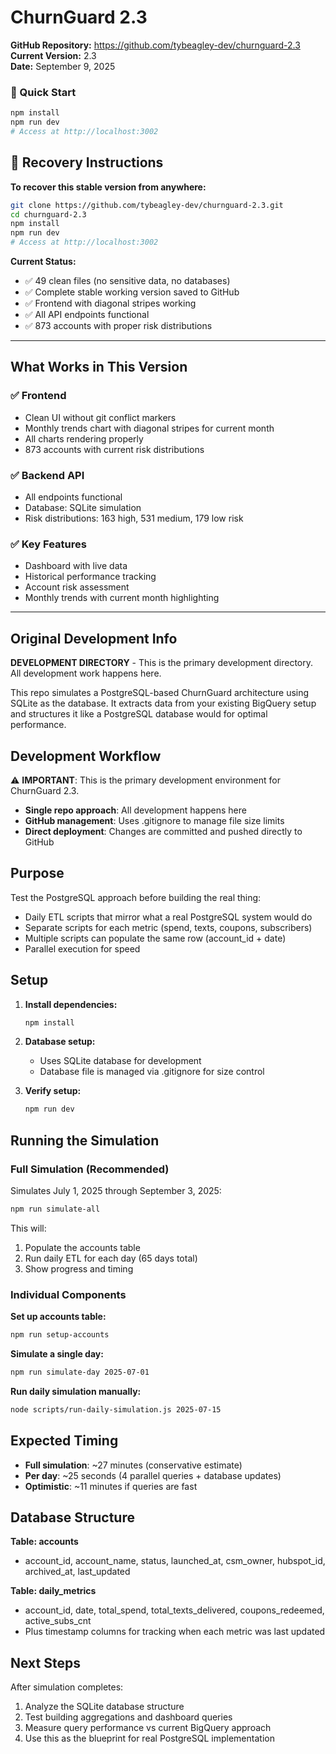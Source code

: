 # ChurnGuard 2.3

**GitHub Repository:** https://github.com/tybeagley-dev/churnguard-2.3  
**Current Version:** 2.3  
**Date:** September 9, 2025

### 🚀 Quick Start
```bash
npm install
npm run dev
# Access at http://localhost:3002
```

## 🔄 Recovery Instructions

**To recover this stable version from anywhere:**
```bash
git clone https://github.com/tybeagley-dev/churnguard-2.3.git
cd churnguard-2.3
npm install
npm run dev
# Access at http://localhost:3002
```

**Current Status:**
- ✅ 49 clean files (no sensitive data, no databases)
- ✅ Complete stable working version saved to GitHub
- ✅ Frontend with diagonal stripes working
- ✅ All API endpoints functional  
- ✅ 873 accounts with proper risk distributions

---

## What Works in This Version

### ✅ Frontend
- Clean UI without git conflict markers
- Monthly trends chart with diagonal stripes for current month
- All charts rendering properly
- 873 accounts with current risk distributions

### ✅ Backend API  
- All endpoints functional
- Database: SQLite simulation 
- Risk distributions: 163 high, 531 medium, 179 low risk

### ✅ Key Features
- Dashboard with live data
- Historical performance tracking
- Account risk assessment
- Monthly trends with current month highlighting

---

## Original Development Info

**DEVELOPMENT DIRECTORY** - This is the primary development directory. All development work happens here.

This repo simulates a PostgreSQL-based ChurnGuard architecture using SQLite as the database. It extracts data from your existing BigQuery setup and structures it like a PostgreSQL database would for optimal performance.

## Development Workflow

⚠️ **IMPORTANT**: This is the primary development environment for ChurnGuard 2.3.

- **Single repo approach**: All development happens here
- **GitHub management**: Uses .gitignore to manage file size limits
- **Direct deployment**: Changes are committed and pushed directly to GitHub

## Purpose

Test the PostgreSQL approach before building the real thing:
- Daily ETL scripts that mirror what a real PostgreSQL system would do
- Separate scripts for each metric (spend, texts, coupons, subscribers)
- Multiple scripts can populate the same row (account_id + date)
- Parallel execution for speed

## Setup

1. **Install dependencies:**
   ```bash
   npm install
   ```

2. **Database setup:**
   - Uses SQLite database for development
   - Database file is managed via .gitignore for size control

3. **Verify setup:**
   ```bash
   npm run dev
   ```

## Running the Simulation

### Full Simulation (Recommended)
Simulates July 1, 2025 through September 3, 2025:
```bash
npm run simulate-all
```
This will:
1. Populate the accounts table
2. Run daily ETL for each day (65 days total)
3. Show progress and timing

### Individual Components

**Set up accounts table:**
```bash
npm run setup-accounts
```

**Simulate a single day:**
```bash
npm run simulate-day 2025-07-01
```

**Run daily simulation manually:**
```bash
node scripts/run-daily-simulation.js 2025-07-15
```

## Expected Timing

- **Full simulation**: ~27 minutes (conservative estimate)
- **Per day**: ~25 seconds (4 parallel queries + database updates)
- **Optimistic**: ~11 minutes if queries are fast

## Database Structure

**Table: accounts**
- account_id, account_name, status, launched_at, csm_owner, hubspot_id, archived_at, last_updated

**Table: daily_metrics**
- account_id, date, total_spend, total_texts_delivered, coupons_redeemed, active_subs_cnt
- Plus timestamp columns for tracking when each metric was last updated

## Next Steps

After simulation completes:
1. Analyze the SQLite database structure
2. Test building aggregations and dashboard queries
3. Measure query performance vs current BigQuery approach
4. Use this as the blueprint for real PostgreSQL implementation
